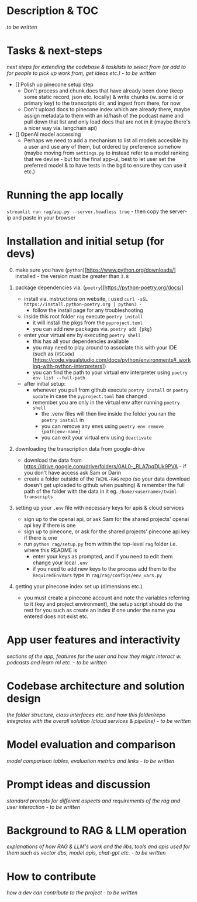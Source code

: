 # Description & TOC
*to be written*

# Tasks & next-steps
*next steps for extending the codebase & tasklists to select from (or add to for people to pick up work from, get ideas etc.) - to be written*

- [] Polish up pinecone setup step
    - Don't process and chunk docs that have already been done (keep some static record, json etc. locally) & write chunks (w. some id or primary key) to the transcripts dir, and ingest from there, for now
    - Don't upload docs to pinecone index which are already there, maybe assign metadata to them with an id/hash of the podcast name and pull down that list and only load docs that are not in it (maybe there's a nicer way via. langchain api)
- [] OpenAI model accessing
    - Perhaps we need to add a mechanism to list all models accesible by a user and use any of them, but ordered by preference somehow (maybe moving from `settings.py` to instead refer to a model ranking that we devise - but for the final app-ui, best to let user set the preferred model & to have tests in the bgd to ensure they can use it etc.)

# Running the app locally
`streamlit run rag/app.py --server.headless true`
    - then copy the server-ip and paste in your browser

# Installation and initial setup (for devs)
0. make sure you have (`python`)[https://www.python.org/downloads/] installed - the version must be greater than `3.8`

1. package dependencies via. (`poetry`)[https://python-poetry.org/docs/]
    - install via. instructions on website, i used `curl -sSL https://install.python-poetry.org | python3 -`
        - follow the install page for any troubleshooting
    - inside this root folder `rag` execute `poetry install`
        - it will install the pkgs from the `pyproject.toml`
        - you can add new packages via. `poetry add {pkg}`
    - enter your virtual env by executing `poetry shell`
        - this has all your dependencies available
        - you may need to play around to associate this with your IDE (such as (`VSCode`)[https://code.visualstudio.com/docs/python/environments#_working-with-python-interpreters])
        - you can find the path to your virtual env interpreter using `poetry env list --full-path`
    - after initial setup:
        - whenever you pull from github execute `poetry install` or `poetry update` in case the `pyproject.toml` has changed
        - remember you are only in the virtual env after running `poetry shell`
            - the .venv files will then live inside the folder you ran the `poetry install` in
            - you can remove any envs using `poetry env remove {path|env-name}`
            - you can exit your virtual env using `deactivate`

2. downloading the transcription data from google-drive
    - download the data from https://drive.google.com/drive/folders/0AL0-_RLA7pqDUk9PVA - if you don't have access ask Sam or Darin
    - create a folder outside of the `TWIML-RAG` repo (so your data download doesn't get uploaded to github when pushing) & remember the full path of the folder with the data in it eg. `/home/<username>/twiml-transcripts`

3. setting up your `.env` file with necessary keys for apis & cloud services
    - sign up to the openai api, or ask Sam for the shared projects' openai api key if there is one
    - sign up to pinecone, or ask for the shared projects' pinecone api key if there is one
    - run `python rag/setup.py` from within the top-level `rag` folder i.e. where this README is
        - enter your keys as prompted, and if you need to edit them change your local `.env`
        - if you need to add new keys to the process add them to the `RequiredEnvVars` type in `rag/rag/configs/env_vars.py` 

4. getting your pinecone index set up (dimensions etc.)
    - you must create a pinecone account and note the variables referring to it (key and project environment), the setup script should do the rest for you such as create an index if one under the name you entered does not exist etc.

# App user features and interactivity
*sections of the app, features for the user and how they might interact w. podcasts and learn ml etc. - to be written*

# Codebase architecture and solution design
*the folder structure, class interfaces etc. and how this folder/repo integrates with the overall solution (cloud services & pipeline) - to be written*

# Model evaluation and comparison
*model comparison tables, evaluation metrics and links - to be written*

# Prompt ideas and discussion
*standard prompts for different aspects and requirements of the rag and user interaction - to be written*

# Background to RAG & LLM operation
*explanations of how RAG & LLM's work and the libs, tools and apis used for them such as vector dbs, model apis, chat-gpt etc. - to be written*

# How to contribute
*how a dev can contribute to the project - to be written*
